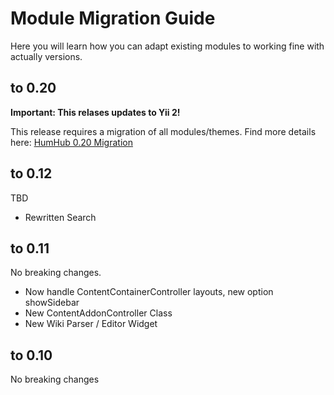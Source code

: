 # Module Migration Guide

Here you will learn how you can adapt existing modules to working fine with actually versions.

## to 0.20

**Important: This relases updates to Yii 2!**

This release requires a migration of all modules/themes.
Find more details here: [HumHub 0.20 Migration](dev-migrate-0-20.md)

## to 0.12

TBD

- Rewritten Search 

## to 0.11

No breaking changes.

- Now handle ContentContainerController layouts, new option showSidebar
- New ContentAddonController Class
- New Wiki Parser / Editor Widget

## to 0.10

No breaking changes
